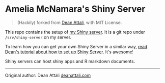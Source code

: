 # Amelia McNamara's Shiny Server

> (Hackily) forked from [Dean Attali](http://deanattali.com), with MIT License. 

This repo contains the setup of [my Shiny server](http://45.55.32.181/shiny).  It is a git repo under `/srv/shiny-server` on my server.

To learn how you can get your own Shiny Server in a similar way, [read Dean's tutorial about how to set up Shiny Server](http://deanattali.com/2015/05/09/setup-rstudio-shiny-server-digital-ocean/). It's awesome!

Shiny servers can host shiny apps and R markdown documents.

---

Original author: Dean Attali [deanattali.com](http://deanattali.com)